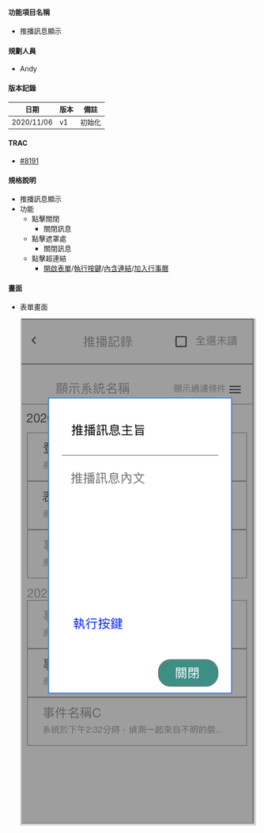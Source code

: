 #### <div id="notification_detail">功能項目名稱</div>
  * 推播訊息顯示

#### <div id="user">規劃人員</div>
  * Andy

#### <div id="version">版本記錄</div>
  |日期|版本|備註|
  |---|---|---|
  |2020/11/06|v1|初始化|

#### <div id="trac">TRAC</div>
  * [#8191](http://trac.uneec.com/trac/neco/ticket/8191)

#### <div id="specification">規格說明</div>
  * 推播訊息顯示
  * 功能
    * 點擊關閉
      * 關閉訊息
    * 點擊遮罩處
      * 關閉訊息
    * 點擊超連結
      * [開啟表單](notification_formlink.md)/[執行按鍵](notification_buttonlink.md)/[內含連結](notification_hyperlink.md)/[加入行事曆](notification_hyperlink.md)

#### <div id="photo">畫面</div>

  * 表單畫面
    
    ![Notification message](./image/notification_detail.png)
